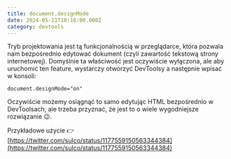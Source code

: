 ```yaml
---
title: document.designMode
date: 2024-05-11T10:16:00.000Z
category: devtools
---
```


Tryb projektowania jest tą funkcjonalnością w przeglądarce, która pozwala nam bezpośrednio edytować dokument (czyli zawartość tekstową strony internetowej). Domyślnie ta właściwość jest oczywiście wyłączona, ale aby uruchomić ten feature, wystarczy otworzyć DevToolsy a następnie wpisać w konsoli:

```
document.designMode="on"
```

Oczywiście możemy osiągnąć to samo edytując HTML bezpośrednio w DevToolsach, ale trzeba przyznać, że jest to o wiele wygodniejsze rozwiązanie 😉.

Przykładowe użycie 👉 [https://twitter.com/sulco/status/1177559150563344384](https://twitter.com/sulco/status/1177559150563344384)
